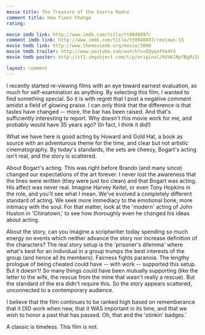 ```yaml
---
movie title: The Treasure of the Sierra Madre
comment title: How Times Change
rating: 

movie imdb link: http://www.imdb.com/title/tt0040897/
comment imdb link: http://www.imdb.com/title/tt0040897/reviews-15
movie tmdb link: http://www.themoviedb.org/movie/3090
movie tmdb trailer: http://www.youtube.com/watch?v=EQyqvFVe4Y4
movie tmdb poster: http://cf2.imgobject.com/t/p/original/hUVKlNpfBgRzIOp3SgQwkbgjYL5.jpg

layout: comment
---
```


I recently started re-viewing films with an eye toward earnest evaluation, as much for self-examination as anything. By selecting this film, I wanted to find something special. So it is with regret that I post a negative comment amidst a field of glowing praise. I can only think that the difference is that tastes have changed -- more, the bar has been raised. And that's sufficiently interesting to report. Why doesn't this movie work for me, and probably would have 35 years ago? (In fact, I think it did!)

What we have here is good acting by Howard and Gold Hat, a book as source with an adventurous theme for the time, and clear but not artistic cinematography. By today's standards, the sets are cheesy, Bogart's acting isn't real, and the story is scattered.

About Bogart's acting. This was right before Brando (and many since) changed our expectations of the art forever. I never lost the awareness that the lines were written (they were just too clean) and that Bogart was acting. His affect was never real. Imagine Harvey Keitel, or even Tony Hopkins in the role, and you'll see what I mean. We've evolved a completely different standard of acting. We seek more immediacy to the emotional bone, more intimacy with the soul. For that matter, look at the 'modern' acting of John Huston in 'Chinatown,' to see how thoroughly even he changed his ideas about acting.

About the story, can you imagine a scriptwriter today spending so much energy on events which neither advance the story nor increase definition of the characters? The real story setup is the 'prisoner's dilemma' where what's best for an individual in a group trumps the best interests of the group (and hence all its members). Fairness fights paranoia. The lengthy prologue of being cheated could have -- with work -- supported this setup. But it doesn't! So many things could have been mutually supporting (like the letter to the wife, the rescue from the mine that wasn't really a rescue). But the standard of the era didn't require this. So the story appears scattered, unconnected to a contemporary audience.

I believe that the film continues to be ranked high based on rememberance that it DID work when new, that it WAS important in its time, and that we wish to honor a past that has passed. Oh, that and the 'stinkin' badges.'

A classic is timeless. This film is not.